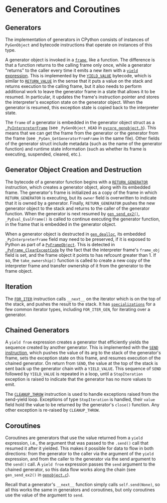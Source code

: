 
Generators and Coroutines
=========================

Generators
----------

The implementation of generators in CPython consists of instances of `PyGenObject`
and bytecode instructions that operate on instances of this type.

A generator object is invoked in a [`frame`](frames.md), like a function.
The difference is that a function returns to the calling frame only once,
while a generator "returns" to the caller every time it emits a new item
with a
[`yield` expression](https://docs.python.org/dev/reference/expressions.html#yield-expressions).
This is implemented by the
[`YIELD_VALUE`](https://docs.python.org/dev/library/dis.html#opcode-YIELD_VALUE)
bytecode, which is similar to
[`RETURN_VALUE`](https://docs.python.org/dev/library/dis.html#opcode-RETURN_VALUE)
in the sense that it puts a value on the stack and returns execution to the
calling frame, but it also needs to perform additional work to leave the generator
frame in a state that allows it to be resumed.  In particular, it updates the frame's
instruction pointer and stores the interpreter's exception state on the generator
object. When the generator is resumed, this exception state is copied back to the
interpreter state.

The `frame` of a generator is embedded in the generator object struct as a
[`_PyInterpreterFrame`](frames.md) (see `_PyGenObject_HEAD` in
[`pycore_genobject.h`](../Include/internal/pycore_genobject.h)).
This means that we can get the frame from the generator or the generator
from the frame (see `_PyGen_GetGeneratorFromFrame` in the same file).
Other fields of the generator struct include metadata (such as the name of
the generator function) and runtime state information (such as whether its
frame is executing, suspended, cleared, etc.).

Generator Object Creation and Destruction
-----------------------------------------

The bytecode of a generator function begins with a
[`RETURN_GENERATOR`](https://docs.python.org/dev/library/dis.html#opcode-RETURN_GENERATOR)
instruction, which creates a generator object, along with its embedded frame.
The generator's frame is initialized as a copy of the frame in which
`RETURN_GENERATOR` is executing, but its `owner` field is overwritten to indicate
that it is owned by a generator. Finally, `RETURN_GENERATOR` pushes the new generator
object to the stack and returns to the caller of the generator function. When the
generator is next resumed by [`gen_send_ex2()`](../Objects/genobject.c),
`_PyEval_EvalFrame()` is called to continue executing the generator function,
in the frame that is embedded in the generator object.

When a generator object is destructed in [`gen_dealloc`](../Objects/genobject.c),
its embedded `_PyInterpreterFrame` field may need to be preserved, if it is exposed
to Python as part of a [`PyFrameObject`](frames.md#frame-objects). This is detected
in [`_PyFrame_ClearExceptCode`](../Python/frame.c) by the fact that the interpreter
frame's `frame_obj` field is set, and the frame object it points to has refcount
greater than 1. If so, the `take_ownership()` function is called to create a new
copy of the interpreter frame and transfer ownership of it from the generator to
the frame object.

Iteration
---------

The [`FOR_ITER`](https://docs.python.org/dev/library/dis.html#opcode-FOR_ITER)
instruction calls `__next__` on the iterator which is on the top of the stack,
and pushes the result to the stack. It has [`specializations`](adaptive.md)
for a few common iterator types, including `FOR_ITER_GEN`, for iterating over
a generator.

Chained Generators
------------------

A `yield from` expression creates a generator that efficiently yields the
sequence created by another generator. This is implemented with the
[`SEND` instruction](https://docs.python.org/dev/library/dis.html#opcode-SEND),
which pushes the value of its arg to the stack of the generator's frame, sets
the exception state on this frame, and resumes execution of the chained generator.
On return from `SEND`, the value at the top of the stack is sent back up
the generator chain with a `YIELD_VALUE`. This sequence of `SEND` followed by
`YIELD_VALUE` is repeated in a loop, until a `StopIteration` exception is
raised to indicate that the generator has no more values to emit.

The [`CLEANUP_THROW`](https://docs.python.org/dev/library/dis.html#opcode-CLEANUP_THROW)
instruction is used to handle exceptions raised from the send-yield loop.
Exceptions of type `StopIteration` is handled, their `value` field hold the
value to be returned by the generator's `close()` function. Any other
exception is re-raised by `CLEANUP_THROW`.

Coroutines
----------

Coroutines are generators that use the value returned from a `yield` expression,
i.e., the argument that was passed to the `.send()` call that resumed it after
it yielded. This makes it possible for data to flow in both directions: from
the generator to the caller via the argument of the `yield` expression, and
from the caller to the generator via the send argument to the `send()` call.
A `yield from` expression passes the `send` argument to the chained generator,
so this data flow works along the chain (see `gen_send_ex2()` in
[`genobject.c`](../Objects/genobject.c)).

Recall that a generator's `__next__` function simply calls `self.send(None)`,
so all this works the same in generators and coroutines, but only coroutines
use the value of the argument to `send`.

